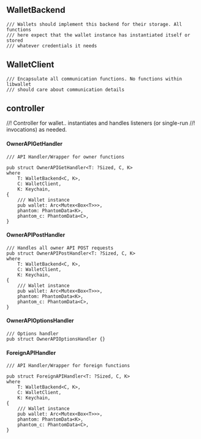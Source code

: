 ## WalletBackend

```
/// Wallets should implement this backend for their storage. All functions
/// here expect that the wallet instance has instantiated itself or stored
/// whatever credentials it needs
```

## WalletClient

```
/// Encapsulate all communication functions. No functions within libwallet
/// should care about communication details
```

## controller

//! Controller for wallet.. instantiates and handles listeners \(or single-run //! invocations\) as needed.

#### OwnerAPIGetHandler

```
/// API Handler/Wrapper for owner functions

pub struct OwnerAPIGetHandler<T: ?Sized, C, K>
where
    T: WalletBackend<C, K>,
    C: WalletClient,
    K: Keychain,
{
    /// Wallet instance
    pub wallet: Arc<Mutex<Box<T>>>,
    phantom: PhantomData<K>,
    phantom_c: PhantomData<C>,
}
```

#### OwnerAPIPostHandler

```
/// Handles all owner API POST requests
pub struct OwnerAPIPostHandler<T: ?Sized, C, K>
where
    T: WalletBackend<C, K>,
    C: WalletClient,
    K: Keychain,
{
    /// Wallet instance
    pub wallet: Arc<Mutex<Box<T>>>,
    phantom: PhantomData<K>,
    phantom_c: PhantomData<C>,
}
```

#### OwnerAPIOptionsHandler

```
/// Options handler
pub struct OwnerAPIOptionsHandler {}
```

#### ForeignAPIHandler

```
/// API Handler/Wrapper for foreign functions

pub struct ForeignAPIHandler<T: ?Sized, C, K>
where
    T: WalletBackend<C, K>,
    C: WalletClient,
    K: Keychain,
{
    /// Wallet instance
    pub wallet: Arc<Mutex<Box<T>>>,
    phantom: PhantomData<K>,
    phantom_c: PhantomData<C>,
}
```



